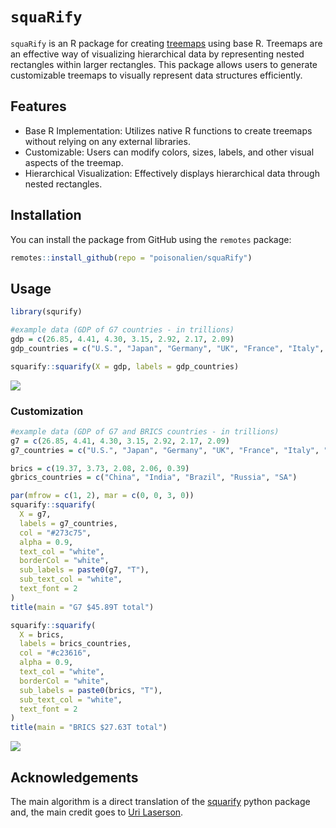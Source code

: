 # `squaRify`

`squaRify` is an R package for creating [treemaps](https://en.wikipedia.org/wiki/Treemapping) using base R. Treemaps are an effective way of visualizing hierarchical data by representing nested rectangles within larger rectangles. This package allows users to generate customizable treemaps to visually represent data structures efficiently.

## Features

- Base R Implementation: Utilizes native R functions to create treemaps without relying on any external libraries.
- Customizable: Users can modify colors, sizes, labels, and other visual aspects of the treemap.
- Hierarchical Visualization: Effectively displays hierarchical data through nested rectangles.

## Installation

You can install the package from GitHub using the `remotes` package:

```R
remotes::install_github(repo = "poisonalien/squaRify")
```

## Usage

```R
library(squrify)

#example data (GDP of G7 countries - in trillions)
gdp = c(26.85, 4.41, 4.30, 3.15, 2.92, 2.17, 2.09)
gdp_countries = c("U.S.", "Japan", "Germany", "UK", "France", "Italy", "Canada")

squarify::squarify(X = gdp, labels = gdp_countries)
```

![](https://github.com/PoisonAlien/trackplot/assets/8164062/e21282fe-2820-481d-8a9f-b3024806b040)

### Customization

```R
#example data (GDP of G7 and BRICS countries - in trillions)
g7 = c(26.85, 4.41, 4.30, 3.15, 2.92, 2.17, 2.09)
g7_countries = c("U.S.", "Japan", "Germany", "UK", "France", "Italy", "Canada")

brics = c(19.37, 3.73, 2.08, 2.06, 0.39)
gbrics_countries = c("China", "India", "Brazil", "Russia", "SA")

par(mfrow = c(1, 2), mar = c(0, 0, 3, 0))
squarify::squarify(
  X = g7,
  labels = g7_countries,
  col = "#273c75",
  alpha = 0.9,
  text_col = "white",
  borderCol = "white",
  sub_labels = paste0(g7, "T"),
  sub_text_col = "white",
  text_font = 2
)
title(main = "G7 $45.89T total")

squarify::squarify(
  X = brics,
  labels = brics_countries,
  col = "#c23616",
  alpha = 0.9,
  text_col = "white",
  borderCol = "white",
  sub_labels = paste0(brics, "T"),
  sub_text_col = "white",
  text_font = 2
)
title(main = "BRICS $27.63T total")
```


![](https://github.com/PoisonAlien/trackplot/assets/8164062/c84bcc99-17f4-4a2e-829d-93fcb5be31c2)

## Acknowledgements

The main algorithm is a direct translation of the [squarify](https://github.com/laserson/squarify) python package and, the main credit goes to [Uri Laserson](https://github.com/laserson). 
